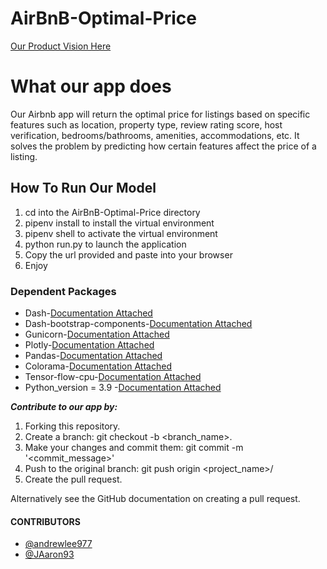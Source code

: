 # AirBnB-Optimal-Price

[Our Product Vision Here](https://docs.google.com/document/d/1OvequO0kK5dJZIkCUqQgHysbUKwPrAQn2oCjlpLD7AE/edit?usp=sharing)

# What our app does #
Our Airbnb app will return the optimal price for listings based on specific features such as location, property type, review rating score, host verification, bedrooms/bathrooms, amenities, accommodations, etc. It solves the problem by predicting how certain features affect the price of a listing.

## How To Run Our Model ##
1. cd into the AirBnB-Optimal-Price directory 
2. pipenv install to install the virtual environment
3. pipenv shell to activate the virtual environment
4. python run.py to launch the application
5. Copy the url provided and paste into your browser
6. Enjoy


### Dependent Packages ###
* Dash-[Documentation Attached](https://dash.plotly.com/installation)
* Dash-bootstrap-components-[Documentation Attached](https://dash-bootstrap-components.opensource.faculty.ai/)
* Gunicorn-[Documentation Attached](https://docs.gunicorn.org/en/stable/install.html)
* Plotly-[Documentation Attached](https://plotly.com/python/getting-started/)
* Pandas-[Documentation Attached](https://pandas.pydata.org/pandas-docs/stable/getting_started/install.html)
* Colorama-[Documentation Attached](https://pypi.org/project/colorama/)
* Tensor-flow-cpu-[Documentation Attached](https://www.tensorflow.org/install/pip)
* Python_version = 3.9 -[Documentation Attached](https://www.python.org/downloads/)

***Contribute to our app by:*** 

1. Forking this repository.
2. Create a branch: git checkout -b <branch_name>.
3. Make your changes and commit them: git commit -m '<commit_message>'
4. Push to the original branch: git push origin <project_name>/<location>
5. Create the pull request.

Alternatively see the GitHub documentation on creating a pull request.

#### CONTRIBUTORS ####
- [@andrewlee977](https://github.com/orgs/ft-airbnb-price-01/people/andrewlee977)
- [@JAaron93](https://github.com/orgs/ft-airbnb-price-01/people/JAaron93)